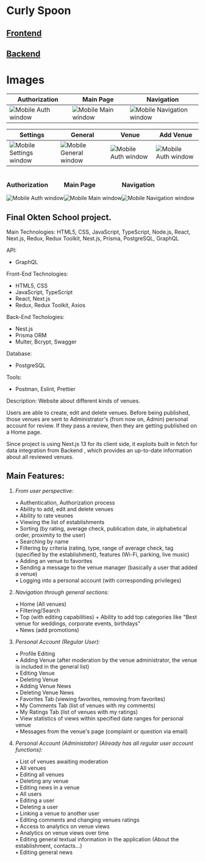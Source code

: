 # Curly Spoon

## [Frontend](https://github.com/RomanKosmyna/curly-spoon-frontend)
## [Backend](https://github.com/RomanKosmyna/curly-spoon-backend)

# Images

| Authorization                          | Main Page                               | Navigation                         |
|----------------------------------------|-----------------------------------------|------------------------------------|
| ![Mobile Auth window](https://github.com/RomanKosmyna/curly-spoon-images/blob/main/mobile-auth.jpg) | ![Mobile Main window](https://github.com/RomanKosmyna/curly-spoon-images/blob/main/mobile-main.png) | ![Mobile Navigation window](https://github.com/RomanKosmyna/curly-spoon-images/blob/main/mobile-nav.png) |

| Settings                               | General                                 | Venue                              | Add Venue                          |
|----------------------------------------|-----------------------------------------|------------------------------------|------------------------------------|
| ![Mobile Settings window](https://github.com/RomanKosmyna/curly-spoon-images/blob/main/mobile-settings.png) | ![Mobile General window](https://github.com/RomanKosmyna/curly-spoon-images/blob/main/mobile-general.png) | ![Mobile Auth window](https://github.com/RomanKosmyna/curly-spoon-images/blob/main/mobile-venue.png) | ![Mobile Auth window](https://github.com/RomanKosmyna/curly-spoon-images/blob/main/mobile-add-venue.png) |


<div style="display: flex; flex-direction: row;">
  <section width=30% style="display: flex; flex-direction: column;">
    <h3>Authorization</h3>
    <img title="Mobile Auth window" src="https://github.com/RomanKosmyna/curly-spoon-images/blob/main/mobile-auth.jpg">
  </section>
  <section width=30% style="display: flex; flex-direction: column;">
    <h3>Main Page</h3>
    <img title="Mobile Main window" src="https://github.com/RomanKosmyna/curly-spoon-images/blob/main/mobile-main.png">
  </section>
  <section width=30% style="display: flex; flex-direction: column;">
    <h3>Navigation</h3>
    <img title="Mobile Navigation window" src="https://github.com/RomanKosmyna/curly-spoon-images/blob/main/mobile-nav.png">
  </section>
</div>

## Final Okten School project.

Main Technologies:
HTML5, CSS, JavaScript, TypeScript, Node.js, React, Next.js, Redux, Redux Toolkit, Nest.js, Prisma, PostgreSQL, GraphQL

API:
- GraphQL

Front-End Technologies:
- HTML5, CSS
- JavaScript, TypeScript
- React, Next.js
- Redux, Redux Toolkit, Axios

Back-End Techologies:
- Nest.js
- Prisma ORM
- Multer, Bcrypt, Swagger

Database:
- PostgreSQL

Tools:
- Postman, Eslint, Prettier

Description:
Website about different kinds of venues. 

Users are able to create, edit and delete venues. Before being published, those venues are sent to Administrator's (from now on, Admin) personal account for review.
If they pass a review, then they are getting published on a Home page.

Since project is using Next.js 13 for its client side, it exploits built in fetch for data integration from Backend , which provides an up-to-date information about all reviewed venues.

## Main Features:

 1) _From user perspective:_

    • Authentication, Authorization process
    <br/>
    • Ability to add, edit and delete venues
    <br/>
    • Ability to rate veunes
    <br/>
    • Viewing the list of establishments
    <br/>
    • Sorting (by rating, average check, publication date, in alphabetical order, proximity to the user)
    <br/>
    • Searching by name
    <br/>
    • Filtering by criteria (rating, type, range of average check, tag (specified by the establishment), features (Wi-Fi, parking, live music)
    <br/>
    • Adding an venue to favorites
    <br/>
    • Sending a message to the venue manager (basically a user that added a venue)
    <br/>
    • Logging into a personal account (with corresponding privileges)
  
  
2) _Navigation through general sections:_

    • Home (All venues)
    <br/>
    • Filtering/Search
    <br/>
    • Top (with editing capabilities) + Ability to add top categories like "Best venue for weddings, corporate events, birthdays"
    <br/>
    • News (add promotions)
 
 
3) _Personal Account (Regular User):_

    • Profile Editing
    <br/>
    • Adding Venue (after moderation by the venue administrator, the venue is included in the general list)
    <br/>
    • Editing Venue
    <br/>
    • Deleting Venue
    <br/>
    • Adding Venue News
    <br/>
    • Deleting Venue News
    <br/>
    • Favorites Tab (viewing favorites, removing from favorites)
    <br/>
    • My Comments Tab (list of venues with my comments)
    <br/>
    • My Ratings Tab (list of venues with my ratings)
    <br/>
    • View statistics of views within specified date ranges for personal venue
    <br/>
    • Messages from the venue's page (complaint or question via email)
    
4) _Personal Account (Administator) (Already has all regular user account functions):_

    • List of venues awaiting moderation
    <br/>
    • All venues
    <br/>
    • Editing all venues
    <br/>
    • Deleting any venue
    <br/>
    • Editing news in a venue 
    <br/>
    • All users
    <br/>
    • Editing a user
    <br/>
    • Deleting a user
    <br/>
    • Linking a venue to another user
    <br/>
    • Editing comments and changing venues ratings
    <br/>
    • Access to analytics on venue views
    <br/>
    • Analytics on venue views over time
    <br/>
    • Editing general textual information in the application (About the establishment, contacts...)
    <br/>
    • Editing general news
